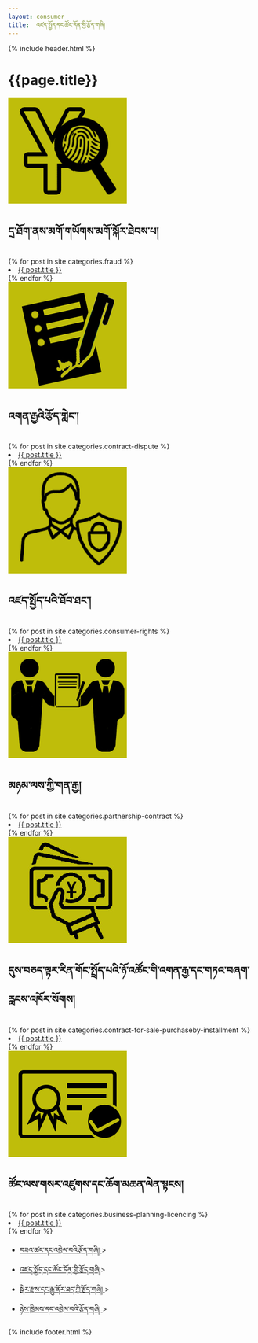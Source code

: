 ```yaml
---
layout: consumer
title:  འཛད་སྤྱོད་དང་ཚོང་དོན་གྱི་རྩོད་གཞི།
---
```


{% include header.html %}
	<h1>{{page.title}}</h1>
<article class="article-col-2">

<div>
	<div class="archive-list">
		<img src="/assets/images/fraud.jpg">
		<div>
		<h1>དྲ་ཐོག་ནས་མགོ་གཡོགས་མགོ་སྐོར་ཐེབས་པ།</h1>
			{% for post in site.categories.fraud %}
			<li><a href="{{ post.url }}">{{ post.title }}</a></li>
			  {% endfor %}
		</div>
	</div>
	<div class="archive-list">
		<img src="/assets/images/contract-dispute.jpg">
		<div>
		<h1>འགན་རྒྱའི་རྩོད་གླེང་། </h1>
			{% for post in site.categories.contract-dispute %}
			<li><a href="{{ post.url }}">{{ post.title }}</a></li>
			  {% endfor %}
		</div>
	</div>
	<div class="archive-list">
		<img src="/assets/images/consumer-rights.jpg">
		<div>
		<h1> འཛད་སྤྱོད་པའི་ཐོབ་ཐང་། </h1>
			{% for post in site.categories.consumer-rights %}
			<li><a href="{{ post.url }}">{{ post.title }}</a></li>
			  {% endfor %}
		</div>
	</div>
	<div class="archive-list">
		<img src="/assets/images/partnership.jpg">
		<div>
		<h1>  མཉམ་ལས་ཀྱི་གན་རྒྱ། </h1>
			{% for post in site.categories.partnership-contract %}
			<li><a href="{{ post.url }}">{{ post.title }}</a></li>
			  {% endfor %}
		</div>
	</div>
	<div class="archive-list">
		<img src="/assets/images/contract-for-sale-purchase-installment.jpg">
		<div>
		<h1>དུས་བཅད་ལྟར་རིན་གོང་སྤྲོད་པའི་ཉོ་འཚོང་གི་འགན་རྒྱ་དང་གཏའ་བཞག་རླངས་འཁོར་སོགས། </h1>
			{% for post in site.categories.contract-for-sale-purchaseby-installment %}
			<li><a href="{{ post.url }}">{{ post.title }}</a></li>
			  {% endfor %}
		</div>
	</div>
	<div class="archive-list">
		<img src="/assets/images/business-licencing.jpg">
		<div>
		<h1> ཚོང་ལས་གསར་འཛུགས་དང་ཆོག་མཆན་ལེན་སྟངས།</h1>
			{% for post in site.categories.business-planning-licencing %}
			<li><a href="{{ post.url }}">{{ post.title }}</a></li>
			  {% endfor %}
		</div>
	</div>
  
</div>
</div>
<aside>
<div class="widget">
	<ul>
		<li><a href="#">བཟའ་ཚང་དང་འབྲེལ་བའི་རྩོད་གཞི། </a><span>></span></li>
		<li><a href="#">འཛད་སྤྱོད་དང་ཚོང་དོན་གྱི་རྩོད་གཞི།</a><span>></span></li>
		<li><a href="#">སྒེར་རྫས་དང་རྒྱུ་ནོར་ཐད་ཀྱི་རྩོད་གཞི། </a><span>></span></li>
		<li><a href="#"> ཉེས་ཁྲིམས་དང་འབྲེལ་བའི་རྩོད་གཞི།  </a><span>></span></li>
	</ul>
</div>
</aside>
{% include footer.html %}
